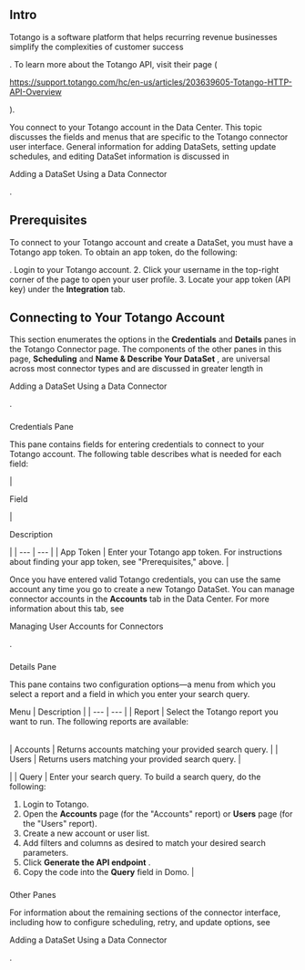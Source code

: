 

Intro
-------


 Totango is a software platform that helps recurring revenue businesses simplify the complexities of customer success

. To learn more about the Totango API, visit their page (

https://support.totango.com/hc/en-us/articles/203639605-Totango-HTTP-API-Overview

).


 You connect to your Totango account in the Data Center. This topic discusses the fields and menus that are specific to the Totango connector user interface. General information for adding DataSets, setting update schedules, and editing DataSet information is discussed in

Adding a DataSet Using a Data Connector

.


 Prerequisites
---------------

To connect to your Totango account and create a DataSet, you must have a Totango app token. To obtain an app token, do the following:

. Login to your Totango account.
2. Click your username in the top-right corner of the page to open your user profile.
3. Locate your app token (API key) under the
 **Integration**
 tab.

Connecting to Your Totango Account
------------------------------------


 This section enumerates the options in the
 **Credentials**
 and
 **Details**
 panes in the Totango Connector page. The components of the other panes in this page,
 **Scheduling**
 and
 **Name & Describe Your DataSet**
 , are universal across most connector types and are discussed in greater length in

Adding a DataSet Using a Data Connector

.


###

Credentials Pane


 This pane contains fields for entering credentials to connect to your Totango account. The following table describes what is needed for each field:


|

Field

|

Description

|
| --- | --- |
|
 App Token
  |
 Enter your Totango app token. For instructions about finding your app token, see "Prerequisites," above.
  |


 Once you have entered valid Totango credentials, you can use the same account any time you go to create a new Totango DataSet. You can manage connector accounts in the
 **Accounts**
 tab in the Data Center. For more information about this tab, see

Managing User Accounts for Connectors

.


###
 Details Pane

This pane contains two configuration options—a menu from which you select a report and a field in which you enter your search query.


 Menu
  |
 Description
  |
| --- | --- |
|
 Report
  |
 Select the Totango report you want to run. The following reports are available:


|  |  |
| --- | --- |
|
 Accounts
  |
 Returns accounts matching your provided search query.
  |
|
 Users
  |
 Returns users matching your provided search query.
  |

|
|
 Query
  |
 Enter your search query. To build a search query, do the following:
 1. Login to Totango.
2. Open the
 **Accounts**
 page (for the "Accounts" report) or
 **Users**
 page (for the "Users" report).
3. Create a new account or user list.
4. Add filters and columns as desired to match your desired search parameters.
5. Click
 **Generate the API endpoint**
 .
6. Copy the code into the
 **Query**
 field in Domo.
 |


###
 Other Panes

For information about the remaining sections of the connector interface, including how to configure scheduling, retry, and update options, see

Adding a DataSet Using a Data Connector

.

